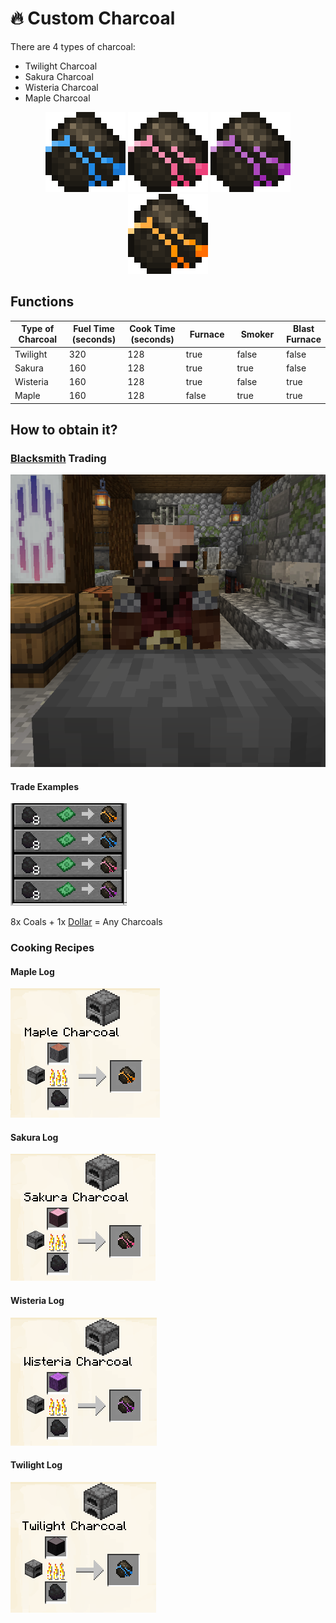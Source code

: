# 🔥 Custom Charcoal

There are 4 types of charcoal:

* Twilight Charcoal
* Sakura Charcoal
* Wisteria Charcoal
* Maple Charcoal

<div align="center">

<img src="../.gitbook/assets/pixil-frame-0 (7).png" alt="Twilight Charcoal">

 

<img src="../.gitbook/assets/pixil-frame-0 (10).png" alt="Sakura Charcoal">

 

<img src="../.gitbook/assets/pixil-frame-0 (9).png" alt="Wisteria Charcoal">

 

<img src="../.gitbook/assets/pixil-frame-0 (8).png" alt="Maple Charcoal">

</div>

## Functions

<table><thead><tr><th width="150">Type of Charcoal</th><th width="150">Fuel Time (seconds)</th><th width="150">Cook Time (seconds)</th><th width="150" data-type="checkbox">Furnace</th><th width="150" data-type="checkbox">Smoker</th><th data-type="checkbox">Blast Furnace</th></tr></thead><tbody><tr><td>Twilight</td><td>320</td><td>128</td><td>true</td><td>false</td><td>false</td></tr><tr><td>Sakura</td><td>160</td><td>128</td><td>true</td><td>true</td><td>false</td></tr><tr><td>Wisteria</td><td>160</td><td>128</td><td>true</td><td>false</td><td>true</td></tr><tr><td>Maple</td><td>160</td><td>128</td><td>false</td><td>true</td><td>true</td></tr></tbody></table>

## How to obtain it?

### [Blacksmith](broken-reference) Trading

![Trading NPC at the blacksmith](<../.gitbook/assets/image (127).png>)

#### Trade Examples

<div align="left">

<img src="../.gitbook/assets/image (75).png" alt="">

</div>

8x Coals + 1x [Dollar](currencies/dollar.md) = Any Charcoals

### Cooking Recipes

#### Maple Log

<div align="left">

<img src="../.gitbook/assets/image (12).png" alt="">

</div>

#### Sakura Log

<div align="left">

<img src="../.gitbook/assets/image (121).png" alt="">

</div>

#### Wisteria Log

<div align="left">

<img src="../.gitbook/assets/image (146).png" alt="">

</div>

#### Twilight Log

<div align="left">

<img src="../.gitbook/assets/image (41).png" alt="">

</div>
